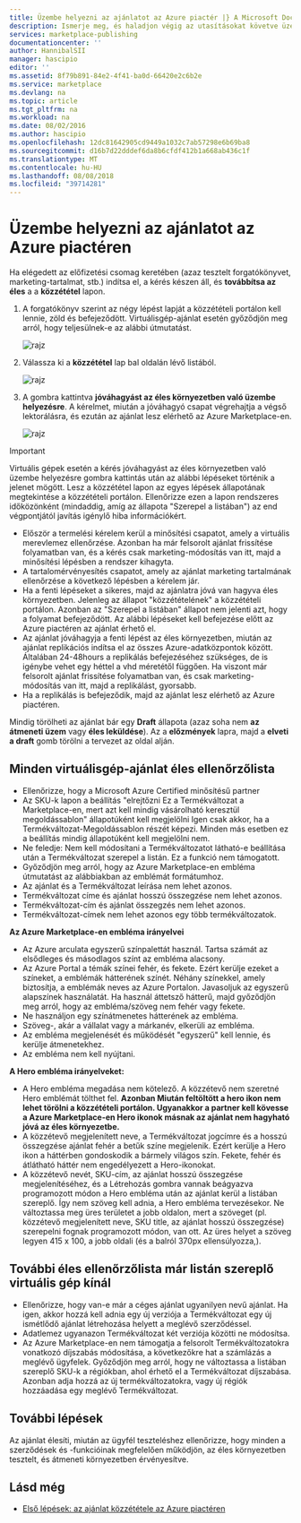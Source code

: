 ```yaml
---
title: Üzembe helyezni az ajánlatot az Azure piactér |} A Microsoft Docs
description: Ismerje meg, és haladjon végig az utasításokat követve üzembe helyezni az ajánlatot – virtuálisgép-lemezkép, fejlesztői szolgáltatás, adatszolgáltatás, stb. – az Azure piactéren.
services: marketplace-publishing
documentationcenter: ''
author: HannibalSII
manager: hascipio
editor: ''
ms.assetid: 8f79b891-84e2-4f41-ba0d-66420e2c6b2e
ms.service: marketplace
ms.devlang: na
ms.topic: article
ms.tgt_pltfrm: na
ms.workload: na
ms.date: 08/02/2016
ms.author: hascipio
ms.openlocfilehash: 12dc81642905cd9449a1032c7ab57298e6b69ba8
ms.sourcegitcommit: d16b7d22dddef6da8b6cfdf412b1a668ab436c1f
ms.translationtype: MT
ms.contentlocale: hu-HU
ms.lasthandoff: 08/08/2018
ms.locfileid: "39714281"
---
```

# <a name="deploy-your-offer-to-the-azure-marketplace"></a>Üzembe helyezni az ajánlatot az Azure piactéren
Ha elégedett az előfizetési csomag keretében (azaz tesztelt forgatókönyvet, marketing-tartalmat, stb.) indítsa el, a kérés készen áll, és **továbbítsa az éles** a a **közzététel** lapon.  

1. A forgatókönyv szerint az négy lépést lapját a közzétételi portálon kell lennie, zöld és befejeződött. Virtuálisgép-ajánlat esetén győződjön meg arról, hogy teljesülnek-e az alábbi útmutatást.
   
    ![rajz][img-pubportal-walkthru-checked]
2. Válassza ki a **közzététel** lap bal oldalán lévő listából.
   
    ![rajz][img-pubportal-menu-publish]
3. A gombra kattintva **jóváhagyást az éles környezetben való üzembe helyezésre**. A kérelmet, miután a jóváhagyó csapat végrehajtja a végső lektorálásra, és ezután az ajánlat lesz elérhető az Azure Marketplace-en.
   
    ![rajz][img-pubportal-publish-pushproduction]

> [!IMPORTANT]
> Virtuális gépek esetén a kérés jóváhagyást az éles környezetben való üzembe helyezésre gombra kattintás után az alábbi lépéseket történik a jelenet mögött. Lesz a közzététel lapon az egyes lépések állapotának megtekintése a közzétételi portálon. Ellenőrizze ezen a lapon rendszeres időközönként (mindaddig, amíg az állapota "Szerepel a listában") az end végpontjától javítás igénylő hiba információkért.
> 
> * Először a termelési kérelem kerül a minősítési csapatot, amely a virtuális merevlemez ellenőrzése. Azonban ha már felsorolt ajánlat frissítése folyamatban van, és a kérés csak marketing-módosítás van itt, majd a minősítési lépésben a rendszer kihagyta.
> * A tartalomérvényesítés csapatot, amely az ajánlat marketing tartalmának ellenőrzése a következő lépésben a kérelem jár.
> * Ha a fenti lépéseket a sikeres, majd az ajánlatra jóvá van hagyva éles környezetben. Jelenleg az állapot "közzétételének" a közzétételi portálon. Azonban az "Szerepel a listában" állapot nem jelenti azt, hogy a folyamat befejeződött. Az alábbi lépéseket kell befejezése előtt az Azure piactéren az ajánlat érhető el.
> * Az ajánlat jóváhagyja a fenti lépést az éles környezetben, miután az ajánlat replikációs indítsa el az összes Azure-adatközpontok között. Általában 24-48hours a replikálás befejezéséhez szükséges, de is igénybe vehet egy héttel a vhd méretétől függően. Ha viszont már felsorolt ajánlat frissítése folyamatban van, és csak marketing-módosítás van itt, majd a replikálást, gyorsabb.
> * Ha a replikálás is befejeződik, majd az ajánlat lesz elérhető az Azure piactéren.
> 
> Mindig törölheti az ajánlat bár egy **Draft** állapota (azaz soha nem **az átmeneti üzem** vagy **éles leküldése**). Az a **előzmények** lapra, majd a **elveti a draft** gomb törölni a tervezet az oldal alján.
> 
> 

## <a name="production-checklist-for-all-virtual-machine-offers"></a>Minden virtuálisgép-ajánlat éles ellenőrzőlista
* Ellenőrizze, hogy a Microsoft Azure Certified minősítésű partner
* Az SKU-k lapon a beállítás "elrejtőzni Ez a Termékváltozat a Marketplace-en, mert azt kell mindig vásárolható keresztül megoldássablon" állapotúként kell megjelölni Igen csak akkor, ha a Termékváltozat-Megoldássablon részét képezi. Minden más esetben ez a beállítás mindig állapotúként kell megjelölni nem.
* Ne feledje: Nem kell módosítani a Termékváltozatot látható-e beállítása után a Termékváltozat szerepel a listán. Ez a funkció nem támogatott.
* Győződjön meg arról, hogy az Azure Marketplace-en embléma útmutatást az alábbiakban az emblémát formátumhoz.
* Az ajánlat és a Termékváltozat leírása nem lehet azonos.
* Termékváltozat címe és ajánlat hosszú összegzése nem lehet azonos.
* Termékváltozat-cím és ajánlat összegzés nem lehet azonos.
* Termékváltozat-címek nem lehet azonos egy több termékváltozatok.

**Az Azure Marketplace-en embléma irányelvei**

* Az Azure arculata egyszerű színpalettát használ. Tartsa számát az elsődleges és másodlagos színt az embléma alacsony.
* Az Azure Portal a témák színei fehér, és fekete. Ezért kerülje ezeket a színeket, a emblémák hátterének színét. Néhány színekkel, amely biztosítja, a emblémák neves az Azure Portalon. Javasoljuk az egyszerű alapszínek használatát. Ha használ áttetsző hátterű, majd győződjön meg arról, hogy az embléma/szöveg nem fehér vagy fekete.
* Ne használjon egy színátmenetes hátterének az embléma.
* Szöveg-, akár a vállalat vagy a márkanév, elkerüli az embléma.
* Az embléma megjelenését és működését "egyszerű" kell lennie, és kerülje átmenetekhez.
* Az embléma nem kell nyújtani.

**A Hero embléma irányelveket:**

* A Hero embléma megadása nem kötelező. A közzétevő nem szeretné Hero emblémát tölthet fel. **Azonban Miután feltöltött a hero ikon nem lehet törölni a közzétételi portálon. Ugyanakkor a partner kell kövesse a Azure Marketplace-en Hero ikonok másnak az ajánlat nem hagyható jóvá az éles környezetbe.**
* A közzétevő megjelenített neve, a Termékváltozat jogcímre és a hosszú összegzése ajánlat fehér a betűk színe megjelenik. Ezért kerülje a Hero ikon a háttérben gondoskodik a bármely világos szín. Fekete, fehér és átlátható háttér nem engedélyezett a Hero-ikonokat.
* A közzétevő nevét, SKU-cím, az ajánlat hosszú összegzése megjelenítéséhez, és a Létrehozás gombra vannak beágyazva programozott módon a Hero embléma után az ajánlat kerül a listában szereplő. Így nem szöveg kell adnia, a Hero embléma tervezésekor. Ne változtassa meg üres területet a jobb oldalon, mert a szöveget (pl. közzétevő megjelenített neve, SKU title, az ajánlat hosszú összegzése) szerepelni fognak programozott módon, van ott. Az üres helyet a szöveg legyen 415 x 100, a jobb oldali (és a balról 370px ellensúlyozza,).

## <a name="additional-production-checklist-for-already-listed-virtual-machine-offers"></a>További éles ellenőrzőlista már listán szereplő virtuális gép kínál
* Ellenőrizze, hogy van-e már a céges ajánlat ugyanilyen nevű ajánlat. Ha igen, akkor hozzá kell adnia egy új verziója a Termékváltozat egy új ismétlődő ajánlat létrehozása helyett a meglévő szerződéssel.
* Adatlemez ugyanazon Termékváltozat két verziója közötti ne módosítsa.
* Az Azure Marketplace-en nem támogatja a felsorolt Termékváltozatokra vonatkozó díjszabás módosítása, a következőkre hat a számlázás a meglévő ügyfelek. Győződjön meg arról, hogy ne változtassa a listában szereplő SKU-k a régiókban, ahol érhető el a Termékváltozat díjszabása. Azonban adja hozzá az új termékváltozatokra, vagy új régiók hozzáadása egy meglévő Termékváltozat.

## <a name="next-steps"></a>További lépések
Az ajánlat élesíti, miután az ügyfél teszteléshez ellenőrizze, hogy minden a szerződések és -funkcióinak megfelelően működjön, az éles környezetben tesztelt, és átmeneti környezetben érvényesítve.

## <a name="see-also"></a>Lásd még
* [Első lépések: az ajánlat közzététele az Azure piactéren](marketplace-publishing-getting-started.md)

[img-pubportal-walkthru-checked]:media/marketplace-publishing-push-to-production/pubportal-walkthru-checked.png
[img-pubportal-menu-publish]:media/marketplace-publishing-push-to-production/pubportal-menu-publish.png
[img-pubportal-publish-pushproduction]:media/marketplace-publishing-push-to-production/pubportal-publish-pushproduction.png
